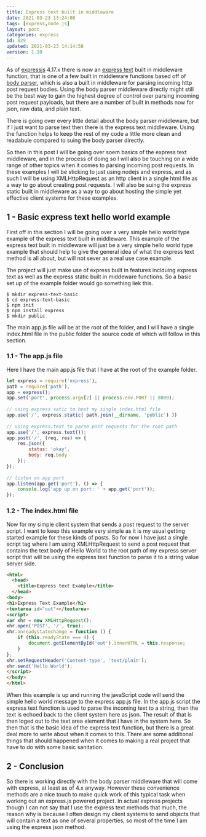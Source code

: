 ```yaml
---
title: Express text built in middleware
date: 2021-03-23 13:24:00
tags: [express,node.js]
layout: post
categories: express
id: 829
updated: 2021-03-23 14:14:58
version: 1.10
---
```


As of [expressjs](https://expressjs.com/) 4.17.x there is now an [express text](http://expressjs.com/en/api.html#express.text) built in middleware function, that is one of a few built in middleware functions based off of [body parser](/2018/05/27/express-body-parser/), which is also a built in middleware for parsing incoming http post request bodies. Using the body parser middleware directly might still be the best way to gain the highest degree of control over parsing incoming post request payloads, but there are a number of built in methods now for json, raw data, and plain text.

There is going over every little detail about the body parser middleware, but if I just want to parse text then there is the express text middleware. Using the function helps to keep the rest of my code a little more clean and readabule compared to suing the body parser directly.

So then in this post I will be going over soem basics of the express text middleware, and in the process of doing so I will also be touching on a wide range of other topics when it comes to parsing incoming post requests. In these examples I will be sticking to just using nodejs and express, and as such I will be using XMLHttpRequest as an http client in a single html file as a way to go about creating post requests. I will also be suing the express static built in middleware as a way to go about hosting the simple yet effective client systems for these examples.

<!-- more -->

## 1 - Basic express text hello world example

First off in this section I will be going over a very simple hello world type example of the express text built in middleware. This example of the express text built in middleware will just be a very simple hello world type example that should help to give the general idea of what the express text method is all about, but will not sever as a real use case example.

The project will just make use of express built in features inclduing express text as well as the express static built in middeware functions. So a basic set up of the example folder would go something liek this.

```
$ mkdir express-text-basic
$ cd express-text-basic
$ npm init
$ npm install express
$ mkdir public
```

The main app.js file will be at the root of the folder, and I will have a single index.html file in the public folder the source code of which will follow in this section.

### 1.1 - The app.js file

Here I have the main app.js file that I have at the root of the example folder.

```js
let express = require('express'),
path = require('path'),
app = express();
app.set('port', process.argv[2] || process.env.PORT || 8080);
 
// using express satic to host my single index.html file
app.use('/', express.static( path.join(__dirname, 'public') ))
 
// using express.text to parse post requests for the root path
app.use('/', express.text());
app.post('/', (req, res) => {
    res.json({
        status: 'okay',
        body: req.body
    });
});
 
// listen on app port
app.listen(app.get('port'), () => {
    console.log('app up on port: ' + app.get('port'));
});
```

### 1.2 - The index.html file

Now for my simple client system that sends a post request to the server script. I want to keep this example very simple as it is my usual getting started example for these kinds of posts. So for now I have just a single script tag where I am using XMLHttpRequest to send a post request that contains the text body of Hello World to the root path of my express server script that will be using the express text function to parse it to a string value server side.

```html
<html>
  <head>
    <title>Express text Example</title>
  </head>
<body>
<h1>Express Text Example</h1>
<textarea id="out"></textarea>
<script>
var xhr = new XMLHttpRequest();
xhr.open('POST', '/', true);
xhr.onreadystatechange = function () {
    if (this.readyState === 4) {
        document.getElementById('out').innerHTML = this.response;
    }
};
xhr.setRequestHeader('Content-type', 'text/plain');
xhr.send('Hello World');
</script>
</body>
</html>
```

When this example is up and running the javaScript code will send the simple hello world message to the express app.js file. In the app.js script the express text function is used to parse the incoming text to a string, then the text is echoed back to the client system here as json. The result of that is then loged out to the text area element that I have in the system here. So then that is the basic idea of the express text function, but there is a great deal more to write about when it comes to this. There are some additional things that should happened when it comes to making a real project that have to do with some basic sanitation.

## 2 - Conclusion

So there is working directly with the body parser middleware that will come with express, at least as of 4.x anyway. However these convenience methods are a nice touch to make quick work of this typical task when working out an express.js powered project. In actual express projects though I can not say that I use the express text methods that much, the reason why is because I often design my client systems to send objects that will contain a text as one of several properties, so most of the time I am using the express json method.


